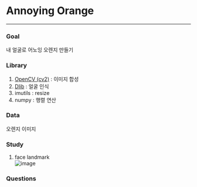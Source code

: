 # Annoying Orange
---
### Goal
내 얼굴로 어노잉 오렌지 만들기

### Library
1. [OpenCV (cv2)](https://076923.github.io/posts/Python-opencv-1/) : 이미지 합성
2. [Dlib](http://blog.dlib.net/) : 얼굴 인식
3. imutils : resize
4. numpy : 행렬 연산

### Data
오렌지 이미지

### Study
1. face landmark  
![image](https://blog.kakaocdn.net/dn/baNXvY/btqChGYfEU4/l59Bgkbdir5CQ4wdDqZIw0/img.png)

### Questions

